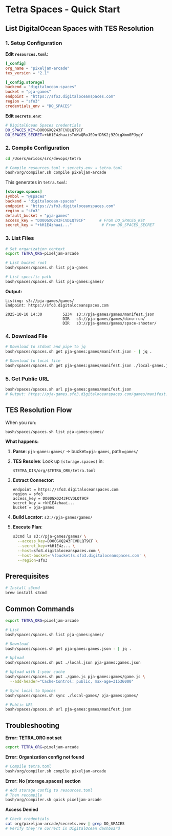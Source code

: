 # Tetra Spaces - Quick Start

## List DigitalOcean Spaces with TES Resolution

### 1. Setup Configuration

**Edit `resources.toml`:**
```toml
[_config]
org_name = "pixeljam-arcade"
tes_version = "2.1"

[_config.storage]
backend = "digitalocean-spaces"
bucket = "pja-games"
endpoint = "https://sfo3.digitaloceanspaces.com"
region = "sfo3"
credentials_env = "DO_SPACES"
```

**Edit `secrets.env`:**
```bash
# DigitalOcean Spaces credentials
DO_SPACES_KEY=DO00GXQ243FCVDLQT9CF
DO_SPACES_SECRET=+kH1E4zhaaisTmKwQRoJS9nfDRK2j9ZOigXmm0PJygY
```

### 2. Compile Configuration

```bash
cd /Users/mricos/src/devops/tetra

# Compile resources.toml + secrets.env → tetra.toml
bash/org/compiler.sh compile pixeljam-arcade
```

This generates in `tetra.toml`:
```toml
[storage.spaces]
symbol = "@spaces"
backend = "digitalocean-spaces"
endpoint = "https://sfo3.digitaloceanspaces.com"
region = "sfo3"
default_bucket = "pja-games"
access_key = "DO00GXQ243FCVDLQT9CF"      # From DO_SPACES_KEY
secret_key = "+kH1E4zhaai..."             # From DO_SPACES_SECRET
```

### 3. List Files

```bash
# Set organization context
export TETRA_ORG=pixeljam-arcade

# List bucket root
bash/spaces/spaces.sh list pja-games

# List specific path
bash/spaces/spaces.sh list pja-games:games/
```

**Output:**
```
Listing: s3://pja-games/games/
Endpoint: https://sfo3.digitaloceanspaces.com

2025-10-10 14:30         5234  s3://pja-games/games/manifest.json
                         DIR   s3://pja-games/games/dino-run/
                         DIR   s3://pja-games/games/space-shooter/
```

### 4. Download File

```bash
# Download to stdout and pipe to jq
bash/spaces/spaces.sh get pja-games:games/manifest.json - | jq .

# Download to local file
bash/spaces/spaces.sh get pja-games:games/manifest.json ./local-games.json
```

### 5. Get Public URL

```bash
bash/spaces/spaces.sh url pja-games:games/manifest.json
# Output: https://pja-games.sfo3.digitaloceanspaces.com/games/manifest.json
```

## TES Resolution Flow

When you run:
```bash
bash/spaces/spaces.sh list pja-games:games/
```

**What happens:**

1. **Parse**: `pja-games:games/` → bucket=`pja-games`, path=`games/`

2. **TES Resolve**: Look up `[storage.spaces]` in:
   ```
   $TETRA_DIR/org/$TETRA_ORG/tetra.toml
   ```

3. **Extract Connector**:
   ```
   endpoint = https://sfo3.digitaloceanspaces.com
   region = sfo3
   access_key = DO00GXQ243FCVDLQT9CF
   secret_key = +kH1E4zhaai...
   bucket = pja-games
   ```

4. **Build Locator**: `s3://pja-games/games/`

5. **Execute Plan**:
   ```bash
   s3cmd ls s3://pja-games/games/ \
     --access_key=DO00GXQ243FCVDLQT9CF \
     --secret_key=+kH1E4z... \
     --host=sfo3.digitaloceanspaces.com \
     --host-bucket='%(bucket)s.sfo3.digitaloceanspaces.com' \
     --region=sfo3
   ```

## Prerequisites

```bash
# Install s3cmd
brew install s3cmd
```

## Common Commands

```bash
export TETRA_ORG=pixeljam-arcade

# List
bash/spaces/spaces.sh list pja-games:games/

# Download
bash/spaces/spaces.sh get pja-games:games.json - | jq .

# Upload
bash/spaces/spaces.sh put ./local.json pja-games:games.json

# Upload with 1-year cache
bash/spaces/spaces.sh put ./game.js pja-games:games/game.js \
  --add-header="Cache-Control: public, max-age=31536000"

# Sync local to Spaces
bash/spaces/spaces.sh sync ./local-games/ pja-games:games/

# Public URL
bash/spaces/spaces.sh url pja-games:games/manifest.json
```

## Troubleshooting

**Error: TETRA_ORG not set**
```bash
export TETRA_ORG=pixeljam-arcade
```

**Error: Organization config not found**
```bash
# Compile tetra.toml
bash/org/compiler.sh compile pixeljam-arcade
```

**Error: No [storage.spaces] section**
```bash
# Add storage config to resources.toml
# Then recompile
bash/org/compiler.sh quick pixeljam-arcade
```

**Access Denied**
```bash
# Check credentials
cat org/pixeljam-arcade/secrets.env | grep DO_SPACES
# Verify they're correct in DigitalOcean dashboard
```
